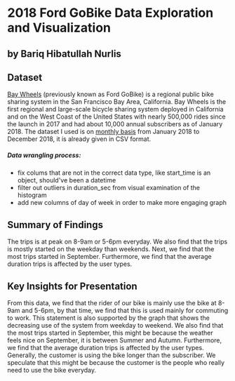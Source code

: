 # 2018 Ford GoBike Data Exploration and Visualization
## by Bariq Hibatullah Nurlis

## Dataset

[Bay Wheels](https://en.wikipedia.org/wiki/Bay_Wheels) (previously known as Ford GoBike) is a regional public bike sharing system in the San Francisco Bay Area, California. Bay Wheels is the first regional and large-scale bicycle sharing system deployed in California and on the West Coast of the United States with nearly 500,000 rides since the launch in 2017 and had about 10,000 annual subscribers as of January 2018. The dataset I used is on [monthly basis](https://www.lyft.com/bikes/bay-wheels/system-data) from January 2018 to December 2018, it is already given in CSV format.

##### Data wrangling process:
- fix colums that are not in the correct data type, like start_time is an object, should've been a datetime
- filter out outliers in duration_sec from visual examination of the histogram
- add new columns of day of week in order to make more engaging graph


## Summary of Findings

The trips is at peak on 8-9am or 5-6pm everyday. We also find that the trips is mostly started on the weekday than weekends. Next, we find that the most trips started in September. Furthermore, we find that the average duration trips is affected by the user types. 


## Key Insights for Presentation

From this data, we find that the rider of our bike is mainly use the bike at 8-9am and 5-6pm, by that time, we find that this is used mainly for commuting to work. This statement is also supported by the graph that shows the decreasing use of the system from weekday to weekend. We also find that the most trips started in September, this might be because the weather feels nice on September, it is between Summer and Autumn. Furthermore, we find that the average duration trips is affected by the user types. Generally, the customer is using the bike longer than the subscriber. We speculate that this might be because the customer is the people who really need to use the bike everyday.